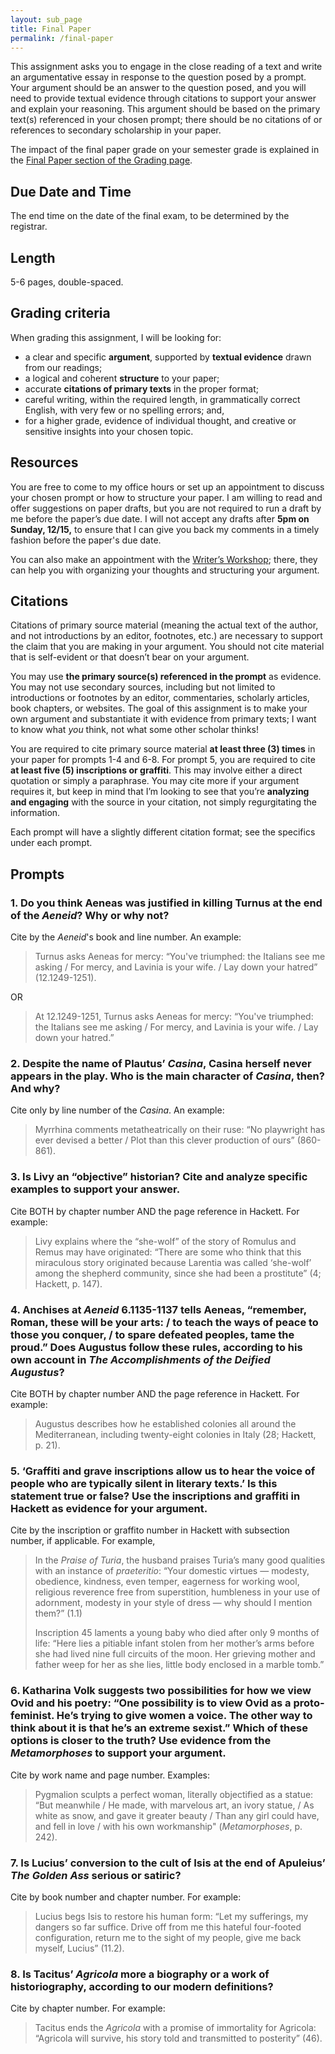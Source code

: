 ```yaml
---
layout: sub_page
title: Final Paper
permalink: /final-paper
---
```


This assignment asks you to engage in the close reading of a text and write an argumentative essay in response to the question posed by a prompt. Your argument should be an answer to the question posed, and you will need to provide textual evidence through citations to support your answer and explain your reasoning. This argument should be based on the primary text(s) referenced in your chosen prompt; there should be no citations of or references to secondary scholarship in your paper.

The impact of the final paper grade on your semester grade is explained in the [Final Paper section of the Grading page](grading#final-exam-or-paper).

## Due Date and Time

The end time on the date of the final exam, to be determined by the registrar.

## Length

5-6 pages, double-spaced.

## Grading criteria

When grading this assignment, I will be looking for:

- a clear and specific **argument**, supported by **textual evidence** drawn from our readings;
- a logical and coherent **structure** to your paper;
- accurate **citations of primary texts** in the proper format;
- careful writing, within the required length, in grammatically correct English, with very few or no spelling errors; and,
- for a higher grade, evidence of individual thought, and creative or sensitive insights into your chosen topic.

## Resources

You are free to come to my office hours or set up an appointment to discuss your chosen prompt or how to structure your paper. I am willing to read and offer suggestions on paper drafts, but you are not required to run a draft by me before the paper’s due date. I will not accept any drafts after **5pm on Sunday, 12/15,** to ensure that I can give you back my comments in a timely fashion before the paper's due date.

You can also make an appointment with the [Writer’s Workshop](https://www.holycross.edu/academics/support-and-resources/center-for-writing/writers-workshop); there, they can help you with organizing your thoughts and structuring your argument.

## Citations

Citations of primary source material (meaning the actual text of the author, and not introductions by an editor, footnotes, etc.) are necessary to support the claim that you are making in your argument. You should not cite material that is self-evident or that doesn’t bear on your argument.

You may use **the primary source(s) referenced in the prompt** as evidence. You may not use secondary sources, including but not limited to introductions or footnotes by an editor, commentaries, scholarly articles, book chapters, or websites. The goal of this assignment is to make your own argument and substantiate it with evidence from primary texts; I want to know what *you* think, not what some other scholar thinks!

You are required to cite primary source material **at least three (3) times** in your paper for prompts 1-4 and 6-8. For prompt 5, you are required to cite **at least five (5) inscriptions or graffiti**. This may involve either a direct quotation or simply a paraphrase. You may cite more if your argument requires it, but keep in mind that I’m looking to see that you’re **analyzing and engaging** with the source in your citation, not simply regurgitating the information.

Each prompt will have a slightly different citation format; see the specifics under each prompt.

## Prompts

### 1. Do you think Aeneas was justified in killing Turnus at the end of the *Aeneid*? Why or why not?

Cite by the *Aeneid*'s book and line number. An example:

> Turnus asks Aeneas for mercy: “You've triumphed: the Italians see me asking / For mercy, and Lavinia is your wife. / Lay down your hatred” (12.1249-1251).

OR

> At 12.1249-1251, Turnus asks Aeneas for mercy: “You've triumphed: the Italians see me asking / For mercy, and Lavinia is your wife. / Lay down your hatred.”

### 2. Despite the name of Plautus’ *Casina*, Casina herself never appears in the play. Who is the main character of *Casina*, then? And why?

Cite only by line number of the *Casina*. An example:

> Myrrhina comments metatheatrically on their ruse: “No playwright has ever devised a better / Plot than this clever production of ours” (860-861).

### 3. Is Livy an “objective” historian? Cite and analyze specific examples to support your answer.

Cite BOTH by chapter number AND the page reference in Hackett. For example:

> Livy explains where the “she-wolf” of the story of Romulus and Remus may have originated: “There are some who think that this miraculous story originated because Larentia was called ‘she-wolf’ among the shepherd community, since she had been a prostitute” (4; Hackett, p. 147).

### 4. Anchises at *Aeneid* 6.1135-1137 tells Aeneas, “remember, Roman, these will be your arts: / to teach the ways of peace to those you conquer, / to spare defeated peoples, tame the proud.” Does Augustus follow these rules, according to his own account in *The Accomplishments of the Deified Augustus*?

Cite BOTH by chapter number AND the page reference in Hackett. For example:

> Augustus describes how he established colonies all around the Mediterranean, including twenty-eight colonies in Italy (28; Hackett, p. 21).

### 5. ‘Graffiti and grave inscriptions allow us to hear the voice of people who are typically silent in literary texts.’ Is this statement true or false? Use the inscriptions and graffiti in Hackett as evidence for your argument.

Cite by the inscription or graffito number in Hackett with subsection number, if applicable. For example,

> In the *Praise of Turia*, the husband praises Turia’s many good qualities with an instance of *praeteritio*: “Your domestic virtues — modesty, obedience, kindness, even temper, eagerness for working wool, religious reverence free from superstition, humbleness in your use of adornment, modesty in your style of dress — why should I mention them?” (1.1)
>  
> Inscription 45 laments a young baby who died after only 9 months of life: “Here lies a pitiable infant stolen from her mother’s arms before she had lived nine full circuits of the moon. Her grieving mother and father weep for her as she lies, little body enclosed in a marble tomb.”

### 6. Katharina Volk suggests two possibilities for how we view Ovid and his poetry: “One possibility is to view Ovid as a proto-feminist. He’s trying to give women a voice. The other way to think about it is that he’s an extreme sexist.” Which of these options is closer to the truth?  Use evidence from the *Metamorphoses* to support your argument.

Cite by work name and page number. Examples:

> Pygmalion sculpts a perfect woman, literally objectified as a statue: “But meanwhile / He made, with marvelous art, an ivory statue, / As white as snow, and gave it greater beauty / Than any girl could have, and fell in love / with his own workmanship" (*Metamorphoses*, p. 242).

### 7. Is Lucius’ conversion to the cult of Isis at the end of Apuleius’ *The Golden Ass* serious or satiric?

Cite by book number and chapter number. For example:

> Lucius begs Isis to restore his human form: “Let my sufferings, my dangers so far suffice. Drive off from me this hateful four-footed configuration, return me to the sight of my people, give me back myself, Lucius” (11.2).

### 8. Is Tacitus’ *Agricola* more a biography or a work of historiography, according to our modern definitions?

Cite by chapter number. For example:

> Tacitus ends the *Agricola* with a promise of immortality for Agricola: “Agricola will survive, his story told and transmitted to posterity” (46).
